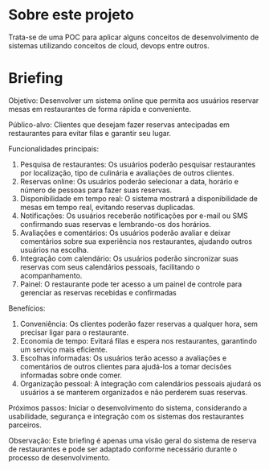# Sobre este projeto
Trata-se de uma POC para aplicar alguns conceitos de desenvolvimento de sistemas utilizando conceitos de cloud, devops entre outros.
# Briefing
Objetivo: Desenvolver um sistema online que permita aos usuários reservar mesas em restaurantes de forma rápida e conveniente.

Público-alvo: Clientes que desejam fazer reservas antecipadas em restaurantes para evitar filas e garantir seu lugar.

Funcionalidades principais:
1. Pesquisa de restaurantes: Os usuários poderão pesquisar restaurantes por localização, tipo de culinária e avaliações de outros clientes.
2. Reservas online: Os usuários poderão selecionar a data, horário e número de pessoas para fazer suas reservas.
3. Disponibilidade em tempo real: O sistema mostrará a disponibilidade de mesas em tempo real, evitando reservas duplicadas.
4. Notificações: Os usuários receberão notificações por e-mail ou SMS confirmando suas reservas e lembrando-os dos horários.
5. Avaliações e comentários: Os usuários poderão avaliar e deixar comentários sobre sua experiência nos restaurantes, ajudando outros usuários na escolha.
6. Integração com calendário: Os usuários poderão sincronizar suas reservas com seus calendários pessoais, facilitando o acompanhamento.
7. Painel: O restaurante pode ter acesso a um painel de controle para gerenciar as reservas recebidas e confirmadas

Benefícios:
1. Conveniência: Os clientes poderão fazer reservas a qualquer hora, sem precisar ligar para o restaurante.
2. Economia de tempo: Evitará filas e espera nos restaurantes, garantindo um serviço mais eficiente.
3. Escolhas informadas: Os usuários terão acesso a avaliações e comentários de outros clientes para ajudá-los a tomar decisões informadas sobre onde comer.
4. Organização pessoal: A integração com calendários pessoais ajudará os usuários a se manterem organizados e não perderem suas reservas.

Próximos passos: Iniciar o desenvolvimento do sistema, considerando a usabilidade, segurança e integração com os sistemas dos restaurantes parceiros.

Observação: Este briefing é apenas uma visão geral do sistema de reserva de restaurantes e pode ser adaptado conforme necessário durante o processo de desenvolvimento.
